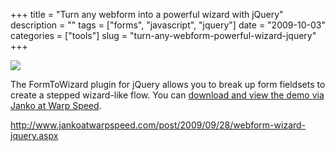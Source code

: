 +++
title = "Turn any webform into a powerful wizard with jQuery"
description = ""
tags = ["forms", "javascript", "jquery"]
date = "2009-10-03"
categories = ["tools"]
slug = "turn-any-webform-powerful-wizard-jquery"
+++


<div class="tool-screenshot mb1"><a href="http://www.jankoatwarpspeed.com/post/2009/09/28/webform-wizard-jquery.aspx"><img id="bluga-thumbnail-2716" class="bluga-thumbnail custom" src="//konigi.com/media/bluga/
wt522feb3b83764_custom.jpg"/></a></div><p>The FormToWizard plugin for jQuery allows you to break up form fieldsets to create a stepped wizard-like flow. You can <a href="http://www.jankoatwarpspeed.com/post/2009/09/28/webform-wizard-jquery.aspx">download and view the demo via Janko at Warp Speed</a>.</p>
  
<p><a href="http://www.jankoatwarpspeed.com/post/2009/09/28/webform-wizard-jquery.aspx">http://www.jankoatwarpspeed.com/post/2009/09/28/webform-wizard-jquery.aspx</a></p>
      
